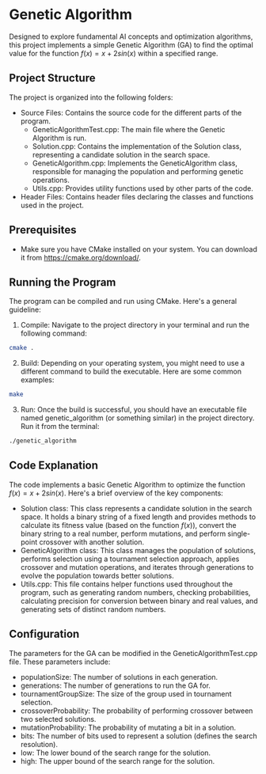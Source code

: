 # Genetic Algorithm

Designed to explore fundamental AI concepts and optimization algorithms, this project implements a simple Genetic
Algorithm (GA) to find the optimal value for the function $f(x) = x + 2sin(x)$ within a specified range.

## Project Structure

The project is organized into the following folders:

* Source Files: Contains the source code for the different parts of the program.
    * GeneticAlgorithmTest.cpp: The main file where the Genetic Algorithm is run.
    * Solution.cpp: Contains the implementation of the Solution class, representing a candidate solution in the search
      space.
    * GeneticAlgorithm.cpp: Implements the GeneticAlgorithm class, responsible for managing the population and
      performing genetic operations.
    * Utils.cpp: Provides utility functions used by other parts of the code.
* Header Files: Contains header files declaring the classes and functions used in the project.

## Prerequisites

* Make sure you have CMake installed on your system. You can download it from https://cmake.org/download/.

## Running the Program

The program can be compiled and run using CMake. Here's a general guideline:

1. Compile: Navigate to the project directory in your terminal and run the following command:

```bash
cmake .
```

2. Build: Depending on your operating system, you might need to use a different command to build the executable. Here
   are some common examples:

```bash
make
```

3. Run: Once the build is successful, you should have an executable file named genetic_algorithm (or something similar)
   in the project directory. Run it from the terminal:

```bash
./genetic_algorithm
```

## Code Explanation

The code implements a basic Genetic Algorithm to optimize the function $f(x) = x + 2sin(x)$. Here's a brief overview of
the key components:

* Solution class: This class represents a candidate solution in the search space. It holds a binary string of a fixed
  length and provides methods to calculate its fitness value (based on the function $f(x)$), convert the binary string to
  a real number, perform mutations, and perform single-point crossover with another solution.
* GeneticAlgorithm class: This class manages the population of solutions, performs selection using a tournament
  selection approach, applies crossover and mutation operations, and iterates through generations to evolve the
  population towards better solutions.
* Utils.cpp: This file contains helper functions used throughout the program, such as generating random numbers,
  checking probabilities, calculating precision for conversion between binary and real values, and generating sets of
  distinct random numbers.

## Configuration

The parameters for the GA can be modified in the GeneticAlgorithmTest.cpp file. These parameters include:

* populationSize: The number of solutions in each generation.
* generations: The number of generations to run the GA for.
* tournamentGroupSize: The size of the group used in tournament selection.
* crossoverProbability: The probability of performing crossover between two selected solutions.
* mutationProbability: The probability of mutating a bit in a solution.
* bits: The number of bits used to represent a solution (defines the search resolution).
* low: The lower bound of the search range for the solution.
* high: The upper bound of the search range for the solution.
